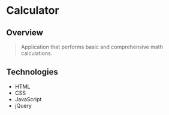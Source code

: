 # Calculator

## Overview

> Application that performs basic and comprehensive math calculations.


## Technologies

- HTML
- CSS
- JavaScript
- jQuery
